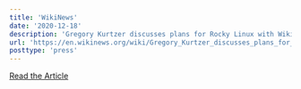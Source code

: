 ```yaml
---
title: 'WikiNews'
date: '2020-12-18'
description: 'Gregory Kurtzer discusses plans for Rocky Linux with Wikinews as Red Hat announces moving focus away from CentOS'
url: 'https://en.wikinews.org/wiki/Gregory_Kurtzer_discusses_plans_for_Rocky_Linux_with_Wikinews_as_Red_Hat_announces_moving_focus_away_from_CentOS'
posttype: 'press'
---
```


[Read the Article](https://en.wikinews.org/wiki/Gregory_Kurtzer_discusses_plans_for_Rocky_Linux_with_Wikinews_as_Red_Hat_announces_moving_focus_away_from_CentOS)
